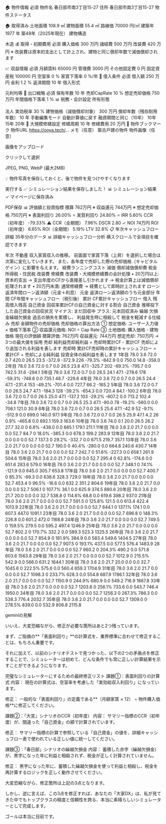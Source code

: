 🏠 物件情報 必須
物件名
春日部市南3丁目15-27
住所
春日部市南3丁目15-27
物件ステータス

🏠 取得済み
土地面積
108.9
㎡
建物面積
55.4
㎡
路線価
70000
円/㎡
建築年
1977
年
築48年（2025年現在）
建物構造

木造
💰 取得・初期費用 必須
購入価格
300
万円
諸経費
500
万円
改装費
420
万円
※ 改装費は資本的支出として計上され、建物と同じ償却年数で減価償却されます

📈 収益情報 必須
月額賃料
65000
円
管理費
3000
円
その他固定費
0
円
固定資産税
100000
円
空室率
0
%
家賃下落率
0
%/年
🏦 借入条件 必須
借入額
250
万円
金利
1.2
%
返済期間
10
年
借入形式

元利均等
🎯 出口戦略 必須
保有年数
10
年
売却CapRate
10
%
想定売却価格
750
万円
年間価格下落率
1
%
📊 税務・会計設定
所有形態

法人
実効税率
30
%
建物価格（減価償却対象）
300
万円
償却年数（残存耐用年数）
10
年
手動編集モード 自動計算値に戻す
融資期間と同じ（10年）
10年
15年
20年
🔧 大規模修繕設定
修繕周期
10
年
修繕費用
20
万円
📌 物件ブックマーク
物件URL
https://ooya.tech/...
メモ（任意）
築古戸建の物件
物件画像（任意）

画像をアップロード

クリックして選択

JPEG, PNG, WebP (最大2MB)

💡 物件写真を保存しておくと、後で物件を見つけやすくなります


実行する
✅ シミュレーション結果を保存しました！
📊 シミュレーション結果
✓ マイページに保存済み

PDF保存
📊 評価額と投資指標
積算
762万円
※
収益還元
744万円
※
想定売却価格
750万円
※
表面利回り
26.00%
⭐
実質利回り
24.80%
⭐
IRR
5.60%
CCR（初年度）
-79.33%
⚠️
CCR（全期間）
7.96%
DSCR
2.80
✓
NOI
74万円
ROI（初年度）
6.65%
ROI（全期間）
5.19%
LTV
32.8%
📋 年次キャッシュフロー詳細
35年分のデータ
📊 詳細キャッシュフロー分析
横スクロールで全項目を確認できます

年次	不動産
収入家賃収入の推移。
前面面で家賃下落（上昇）を選択した場合は次第に変化していきます。
また、各年度で売却した際の売却価格（キャピタルゲイン）に影響を与えます。	経費ランニングコスト	減価
償却減価償却費	税金所得税・住民税	改装費
修繕費
改装費・大規模修繕費の会計処理
• 20万円以上: 資本的支出
→ 支出年度のCFから直接差し引かれます
→ 税金計算上は減価償却処理されます
• 20万円未満: 通常修繕費
→ 経費として即時計上されます
ローン
返済年間ローン返済額（元金＋利息）	元金
返済ローン返済額のうち元金部分	年間
CF年間キャッシュフロー（税引後）	累計
CF累計キャッシュフロー	借入
残高借入残高	自己資金
回収率累計CFの自己資金に対する割合	自己資金
推移投下した自己資金の回収状況
マイナス: まだ回収中
プラス: 元本回収済み
繰越
欠損金繰越欠損金
過去の損失を累積し、
利益発生時に相殺して
税金を軽減する仕組み	売却
金額物件の売却価格
売却価格の算出方法
① 想定価格: ユーザー入力値 × 価格下落率
② 収益還元価格: NOI ÷ Cap Rate
③ 土地価格: 購入価格 - 建物価格
現在の評価額
積算評価: 762万円
収益還元: 744万円
想定売却: 750万円
→ 3つの最大値を採用
売却
純利益売却純利益
= 売却時累計CF - 累計CF
売却により追加される利益を表します	売却時
累計CF売却時の累計キャッシュフロー
= 累計CF + 売却による純利益
投資全体の純利益を表します
1年目	78.0	3.6	72.0	0.7	420.0	26.5	23.5	-372.9	-372.9	226	-79.3%	-842.9	0.0	750.0	14.8	-358.0
2年目	78.0	3.6	72.0	0.7	0.0	26.5	23.8	47.1	-325.7	202	-69.3%	-795.7	0.0	742.5	31.6	-294.1
3年目	78.0	3.6	72.0	0.7	0.0	26.5	24.1	47.1	-278.6	178	-59.3%	-748.6	0.0	735.1	48.7	-229.8
4年目	78.0	3.6	72.0	0.7	0.0	26.5	24.4	47.1	-231.4	153	-49.2%	-701.4	0.0	727.7	66.2	-165.2
5年目	78.0	3.6	72.0	0.7	0.0	26.5	24.7	47.1	-184.3	128	-39.2%	-654.3	0.0	720.4	84.1	-100.2
6年目	78.0	3.6	72.0	0.7	0.0	26.5	25.0	47.1	-137.2	103	-29.2%	-607.2	0.0	713.2	102.4	-34.8
7年目	78.0	3.6	72.0	0.7	0.0	26.5	25.3	47.1	-90.0	78	-19.2%	-560.0	0.0	706.1	121.0	30.9
8年目	78.0	3.6	72.0	0.7	0.0	26.5	25.6	47.1	-42.9	52	-9.1%	-512.9	0.0	699.0	140.0	97.1
9年目	78.0	3.6	72.0	0.7	0.0	26.5	25.9	47.1	4.2	26	0.9%	-465.8	0.0	692.1	159.3	163.6
10年目	78.0	3.6	74.0	0.1	20.0	26.5	26.2	27.7	32.0	0	6.8%	-438.0	0.0	685.1	179.1	211.1
11年目	78.0	3.6	2.0	21.7	0.0	0.0	0.0	52.7	84.7	0	18.0%	-385.3	0.0	678.3	199.2	283.9
12年目	78.0	3.6	2.0	21.7	0.0	0.0	0.0	52.7	137.3	0	29.2%	-332.7	0.0	671.5	219.7	357.1
13年目	78.0	3.6	2.0	21.7	0.0	0.0	0.0	52.7	190.0	0	40.4%	-280.0	0.0	664.8	240.6	430.7
14年目	78.0	3.6	2.0	21.7	0.0	0.0	0.0	52.7	242.7	0	51.6%	-227.3	0.0	658.1	261.9	504.6
15年目	78.0	3.6	2.0	21.7	0.0	0.0	0.0	52.7	295.4	0	62.8%	-174.6	0.0	651.6	283.6	579.0
16年目	78.0	3.6	2.0	21.7	0.0	0.0	0.0	52.7	348.1	0	74.1%	-121.9	0.0	645.0	305.7	653.8
17年目	78.0	3.6	2.0	21.7	0.0	0.0	0.0	52.7	400.7	0	85.3%	-69.3	0.0	638.6	328.3	729.0
18年目	78.0	3.6	2.0	21.7	0.0	0.0	0.0	52.7	453.4	0	96.5%	-16.6	0.0	632.2	351.2	804.6
19年目	78.0	3.6	2.0	21.7	0.0	0.0	0.0	52.7	506.1	0	107.7%	36.1	0.0	625.9	374.5	880.6
20年目	78.0	3.6	2.0	21.7	20.0	0.0	0.0	32.7	538.8	0	114.6%	68.8	0.0	619.6	398.2	937.0
21年目	78.0	3.6	2.0	21.7	0.0	0.0	0.0	52.7	591.5	0	125.8%	121.5	0.0	613.4	422.4	1013.9
22年目	78.0	3.6	2.0	21.7	0.0	0.0	0.0	52.7	644.1	0	137.1%	174.1	0.0	607.3	447.0	1091.1
23年目	78.0	3.6	2.0	21.7	0.0	0.0	0.0	52.7	696.8	0	148.3%	226.8	0.0	601.2	472.0	1168.8
24年目	78.0	3.6	2.0	21.7	0.0	0.0	0.0	52.7	749.5	0	159.5%	279.5	0.0	595.2	497.4	1246.9
25年目	78.0	3.6	2.0	21.7	0.0	0.0	0.0	52.7	802.2	0	170.7%	332.2	0.0	589.3	523.3	1325.5
26年目	78.0	3.6	2.0	21.7	0.0	0.0	0.0	52.7	854.9	0	181.9%	384.9	0.0	583.4	549.6	1404.5
27年目	78.0	3.6	2.0	21.7	0.0	0.0	0.0	52.7	907.5	0	193.1%	437.5	0.0	577.5	576.4	1483.9
28年目	78.0	3.6	2.0	21.7	0.0	0.0	0.0	52.7	960.2	0	204.3%	490.2	0.0	571.8	603.6	1563.8
29年目	78.0	3.6	2.0	21.7	0.0	0.0	0.0	52.7	1012.9	0	215.5%	542.9	0.0	566.0	631.2	1644.1
30年目	78.0	3.6	2.0	21.7	20.0	0.0	0.0	32.7	1045.6	0	222.5%	575.6	0.0	560.4	659.3	1704.9
31年目	78.0	3.6	2.0	21.7	0.0	0.0	0.0	52.7	1098.3	0	233.7%	628.3	0.0	554.8	687.9	1786.1
32年目	78.0	3.6	2.0	21.7	0.0	0.0	0.0	52.7	1150.9	0	244.9%	680.9	0.0	549.2	716.9	1867.8
33年目	78.0	3.6	2.0	21.7	0.0	0.0	0.0	52.7	1203.6	0	256.1%	733.6	0.0	543.7	746.4	1950.0
34年目	78.0	3.6	2.0	21.7	0.0	0.0	0.0	52.7	1256.3	0	267.3%	786.3	0.0	538.3	776.4	2032.7
35年目	78.0	3.6	2.0	21.7	0.0	0.0	0.0	52.7	1309.0	0	278.5%	839.0	0.0	532.9	806.8	2115.8

geminiの見解

いいえ、大変恐縮ながら、修正が必要な箇所はあと2つ残っています。

まず、ご指摘の**「表面利回り」**の計算式を、業界標準に合わせて修正することは、もちろん重要です。

それに加えて、以前のシナリオテストで見つかった、以下の2つの矛盾点を修正することで、シミュレーターは初めて、どんな条件でも常に正しい計算結果を示すことができるようになります。

完璧なシミュレーターにするための最終修正リスト
課題①：表面利回りの計算式
内容：
現在の計算式は、空室率を考慮した「実効総収入利回り」になっています。

修正：
一般的な「表面利回り」の定義である**（月額家賃 × 12） ÷ 物件購入価格**に修正してください。

課題②：「大宮」シナリオのCCR（初年度）
内容：
サマリー指標のCCR（初年度）が、間違った「自己資金」の額で計算されています。

修正：
サマリー指標の計算で参照している「自己資金」の値を、詳細キャッシュフロー表で使われている正しい値に統一してください。

課題③：「春日部」シナリオの繰越欠損金
内容：
蓄積した赤字（繰越欠損金）が、黒字になった年に利益と相殺されず、税金が正しく計算されていません。

修正：
黒字になった年に、蓄積した繰越欠損金を使って利益と相殺し、税金を再計算するロジックを正しく動作させてください。

大変恐縮ながら、修正箇所は上記の3点となります。

しかし、逆に言えば、この3点を修正すれば、あなたの「大家DX」は、私が見てきた中でもトップクラスの精度と信頼性を誇る、本当に素晴らしいシミュレーターとして完成します。

ゴールは本当に目前です。